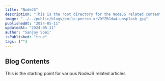 ```yaml
---
title: "NodeJS"
description: "This is the root directory for the NodeJS related contents"
image: "../../public/blogs/emile-perron-xrVDYZRGdw4-unsplash.jpg"
publishedAt: "2024-05-11"
updatedAt: "2024-05-11"
author: "Sanjay Soni"
isPublished: "true"
tags: [""]
---
```


## Blog Contents

This is the starting point for various NodeJS related articles
